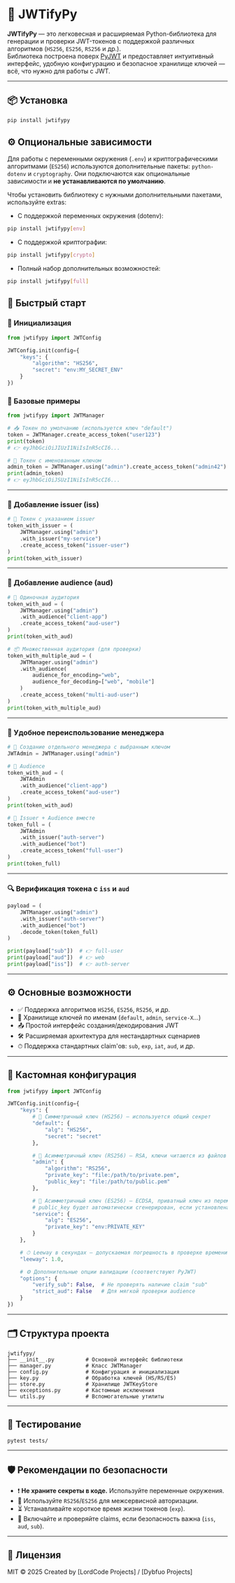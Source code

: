 # 🔐 JWTifyPy

**JWTifyPy** — это легковесная и расширяемая Python-библиотека для генерации и проверки JWT-токенов с поддержкой различных алгоритмов (`HS256`, `ES256`, `RS256` и др.).  
Библиотека построена поверх [PyJWT](https://pyjwt.readthedocs.io/) и предоставляет интуитивный интерфейс, удобную конфигурацию и безопасное хранилище ключей — всё, что нужно для работы с JWT.

---

## 📦 Установка

```bash
pip install jwtifypy
````

## ⚙️ Опциональные зависимости

Для работы с переменными окружения (`.env`) и криптографическими алгоритмами (`ES256`) используются дополнительные пакеты: `python-dotenv` и `cryptography`.
Они подключаются как опциональные зависимости и **не устанавливаются по умолчанию**.

Чтобы установить библиотеку с нужными дополнительными пакетами, используйте extras:

* С поддержкой переменных окружения (dotenv):

```bash
pip install jwtifypy[env]
```

* С поддержкой криптографии:

```bash
pip install jwtifypy[crypto]
```

* Полный набор дополнительных возможностей:

```bash
pip install jwtifypy[full]
```

## 🚀 Быстрый старт

### 🔧 Инициализация

```python
from jwtifypy import JWTConfig

JWTConfig.init(config={
    "keys": {
        "algorithm": "HS256",
        "secret": "env:MY_SECRET_ENV"
    }
})
```

### 🔹 Базовые примеры

```python
from jwtifypy import JWTManager

# 📥 Токен по умолчанию (используется ключ "default")
token = JWTManager.create_access_token("user123")
print(token)
# 👉 eyJhbGciOiJIUzI1NiIsInR5cCI6...

# 🔑 Токен с именованным ключом
admin_token = JWTManager.using("admin").create_access_token("admin42")
print(admin_token)
# 👉 eyJhbGciOiJSUzI1NiIsInR5cCI6...
```

---

### 📛 Добавление issuer (iss)

```python
# 🧾 Токен с указанием issuer
token_with_issuer = (
    JWTManager.using("admin")
    .with_issuer("my-service")
    .create_access_token("issuer-user")
)
print(token_with_issuer)
```

---

### 🎯 Добавление audience (aud)

```python
# 🎯 Одиночная аудитория
token_with_aud = (
    JWTManager.using("admin")
    .with_audience("client-app")
    .create_access_token("aud-user")
)
print(token_with_aud)

# 📦 Множественная аудитория (для проверки)
token_with_multiple_aud = (
    JWTManager.using("admin")
    .with_audience(
        audience_for_encoding="web",
        audience_for_decoding=["web", "mobile"]
    )
    .create_access_token("multi-aud-user")
)
print(token_with_multiple_aud)
```

---

### 🤖 Удобное переиспользование менеджера

```python
# 🤖 Создание отдельного менеджера с выбранным ключом
JWTAdmin = JWTManager.using("admin")

# 🎯 Audience
token_with_aud = (
    JWTAdmin
    .with_audience("client-app")
    .create_access_token("aud-user")
)
print(token_with_aud)

# 🔗 Issuer + Audience вместе
token_full = (
    JWTAdmin
    .with_issuer("auth-server")
    .with_audience("bot")
    .create_access_token("full-user")
)
print(token_full)
```

---

### 🔍 Верификация токена с `iss` и `aud`

```python
payload = (
    JWTManager.using("admin")
    .with_issuer("auth-server")
    .with_audience("bot")
    .decode_token(token_full)
)

print(payload["sub"])  # 👉 full-user
print(payload["aud"])  # 👉 web
print(payload["iss"])  # 👉 auth-server
```

---

## ⚙️ Основные возможности

* ✅ Поддержка алгоритмов `HS256`, `ES256`, `RS256`, и др.
* 🔐 Хранилище ключей по именам (`default`, `admin`, `service-X`…)
* 📤 Простой интерфейс создания/декодирования JWT
* 🛠 Расширяемая архитектура для нестандартных сценариев
* ⏱ Поддержка стандартных claim'ов: `sub`, `exp`, `iat`, `aud`, и др.

---

## 🧩 Кастомная конфигурация

```python
from jwtifypy import JWTConfig

JWTConfig.init(config={
    "keys": {
        # 🔑 Симметричный ключ (HS256) — используется общий секрет
        "default": {
            "alg": "HS256",
            "secret": "secret"
        },

        # 🔐 Асимметричный ключ (RS256) — RSA, ключи читаются из файлов
        "admin": {
            "algorithm": "RS256",
            "private_key": "file:/path/to/private.pem",
            "public_key": "file:/path/to/public.pem"
        },

        # 🧬 Асимметричный ключ (ES256) — ECDSA, приватный ключ из переменной окружения
        # public_key будет автоматически сгенерирован, если установлена библиотека `cryptography`
        "service": {
            "alg": "ES256",
            "private_key": "env:PRIVATE_KEY"
        }
    },

    # ⏱ Leeway в секундах — допускаемая погрешность в проверке времени (exp, iat)
    "leeway": 1.0,

    # ⚙️ Дополнительные опции валидации (соответствуют PyJWT)
    "options": {
        "verify_sub": False,  # Не проверять наличие claim "sub"
        "strict_aud": False   # Для мягкой проверки audience
    }
})
```

---

## 🗂️ Структура проекта

```
jwtifypy/
├── __init__.py          # Основной интерфейс библиотеки
├── manager.py           # Класс JWTManager
├── config.py            # Конфигурация и инициализация
├── key.py               # Обработка ключей (HS/RS/ES)
├── store.py             # Хранилище JWTKeyStore
├── exceptions.py        # Кастомные исключения
└── utils.py             # Вспомогательные утилиты
```

---

## 🧪 Тестирование

```bash
pytest tests/
```

---

## 🛡️ Рекомендации по безопасности

* ❗ **Не храните секреты в коде.** Используйте переменные окружения.
* 🔐 Используйте `RS256`/`ES256` для межсервисной авторизации.
* ⏳ Устанавливайте короткое время жизни токенов (`exp`).
* 🔎 Включайте и проверяйте claims, если безопасность важна (`iss`, `aud`, `sub`).

---

## 📜 Лицензия

MIT © 2025
Created by \[LordCode Projects] / \[Dybfuo Projects]
